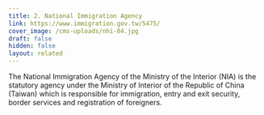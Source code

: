 ```yaml
---
title: 2. National Immigration Agency
link: https://www.immigration.gov.tw/5475/
cover_image: /cms-uploads/nhi-04.jpg
draft: false
hidden: false
layout: related
---
```

The National Immigration Agency of the Ministry of the Interior (NIA) is the statutory agency under the Ministry of Interior of the Republic of China (Taiwan) which is responsible for immigration, entry and exit security, border services and registration of foreigners.